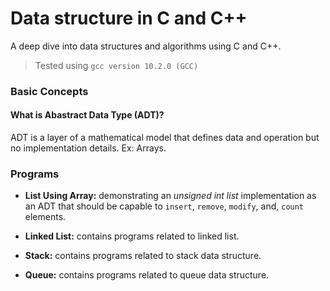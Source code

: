 # Data structure in C and C++
A deep dive into data structures and algorithms using C and C++.
> Tested using `gcc version 10.2.0 (GCC)`

### Basic Concepts ###
#### What is Abastract Data Type (ADT)? ####
ADT is a layer of a mathematical model that defines data and operation but no implementation details. Ex: Arrays.

### Programs ###
- **List Using Array:** demonstrating an *unsigned int list* implementation as an ADT that should be capable to `insert`, `remove`, `modify`,  and, `count` elements.
- **Linked List:** contains programs related to linked list.

- **Stack:** contains programs related to stack data structure.

- **Queue:** contains programs related to queue data structure.
